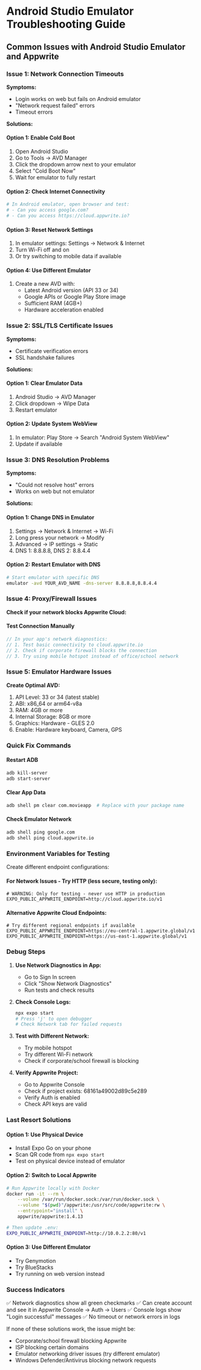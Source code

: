 # Android Studio Emulator Troubleshooting Guide

## Common Issues with Android Studio Emulator and Appwrite

### Issue 1: Network Connection Timeouts

**Symptoms:**

- Login works on web but fails on Android emulator
- "Network request failed" errors
- Timeout errors

**Solutions:**

#### Option 1: Enable Cold Boot

1. Open Android Studio
2. Go to Tools → AVD Manager
3. Click the dropdown arrow next to your emulator
4. Select "Cold Boot Now"
5. Wait for emulator to fully restart

#### Option 2: Check Internet Connectivity

```bash
# In Android emulator, open browser and test:
# - Can you access google.com?
# - Can you access https://cloud.appwrite.io?
```

#### Option 3: Reset Network Settings

1. In emulator settings: Settings → Network & Internet
2. Turn Wi-Fi off and on
3. Or try switching to mobile data if available

#### Option 4: Use Different Emulator

1. Create a new AVD with:
   - Latest Android version (API 33 or 34)
   - Google APIs or Google Play Store image
   - Sufficient RAM (4GB+)
   - Hardware acceleration enabled

### Issue 2: SSL/TLS Certificate Issues

**Symptoms:**

- Certificate verification errors
- SSL handshake failures

**Solutions:**

#### Option 1: Clear Emulator Data

1. Android Studio → AVD Manager
2. Click dropdown → Wipe Data
3. Restart emulator

#### Option 2: Update System WebView

1. In emulator: Play Store → Search "Android System WebView"
2. Update if available

### Issue 3: DNS Resolution Problems

**Symptoms:**

- "Could not resolve host" errors
- Works on web but not emulator

**Solutions:**

#### Option 1: Change DNS in Emulator

1. Settings → Network & Internet → Wi-Fi
2. Long press your network → Modify
3. Advanced → IP settings → Static
4. DNS 1: 8.8.8.8, DNS 2: 8.8.4.4

#### Option 2: Restart Emulator with DNS

```bash
# Start emulator with specific DNS
emulator -avd YOUR_AVD_NAME -dns-server 8.8.8.8,8.8.4.4
```

### Issue 4: Proxy/Firewall Issues

**Check if your network blocks Appwrite Cloud:**

#### Test Connection Manually

```javascript
// In your app's network diagnostics:
// 1. Test basic connectivity to cloud.appwrite.io
// 2. Check if corporate firewall blocks the connection
// 3. Try using mobile hotspot instead of office/school network
```

### Issue 5: Emulator Hardware Issues

**Create Optimal AVD:**

1. API Level: 33 or 34 (latest stable)
2. ABI: x86_64 or arm64-v8a
3. RAM: 4GB or more
4. Internal Storage: 8GB or more
5. Graphics: Hardware - GLES 2.0
6. Enable: Hardware keyboard, Camera, GPS

### Quick Fix Commands

#### Restart ADB

```bash
adb kill-server
adb start-server
```

#### Clear App Data

```bash
adb shell pm clear com.movieapp  # Replace with your package name
```

#### Check Emulator Network

```bash
adb shell ping google.com
adb shell ping cloud.appwrite.io
```

### Environment Variables for Testing

Create different endpoint configurations:

#### For Network Issues - Try HTTP (less secure, testing only):

```env
# WARNING: Only for testing - never use HTTP in production
EXPO_PUBLIC_APPWRITE_ENDPOINT=http://cloud.appwrite.io/v1
```

#### Alternative Appwrite Cloud Endpoints:

```env
# Try different regional endpoints if available
EXPO_PUBLIC_APPWRITE_ENDPOINT=https://eu-central-1.appwrite.global/v1
EXPO_PUBLIC_APPWRITE_ENDPOINT=https://us-east-1.appwrite.global/v1
```

### Debug Steps

1. **Use Network Diagnostics in App:**

   - Go to Sign In screen
   - Click "Show Network Diagnostics"
   - Run tests and check results

2. **Check Console Logs:**

   ```bash
   npx expo start
   # Press 'j' to open debugger
   # Check Network tab for failed requests
   ```

3. **Test with Different Network:**

   - Try mobile hotspot
   - Try different Wi-Fi network
   - Check if corporate/school firewall is blocking

4. **Verify Appwrite Project:**
   - Go to Appwrite Console
   - Check if project exists: 68161a49002d89c5e289
   - Verify Auth is enabled
   - Check API keys are valid

### Last Resort Solutions

#### Option 1: Use Physical Device

- Install Expo Go on your phone
- Scan QR code from `npx expo start`
- Test on physical device instead of emulator

#### Option 2: Switch to Local Appwrite

```bash
# Run Appwrite locally with Docker
docker run -it --rm \
    --volume /var/run/docker.sock:/var/run/docker.sock \
    --volume "$(pwd)"/appwrite:/usr/src/code/appwrite:rw \
    --entrypoint="install" \
    appwrite/appwrite:1.4.13

# Then update .env:
EXPO_PUBLIC_APPWRITE_ENDPOINT=http://10.0.2.2:80/v1
```

#### Option 3: Use Different Emulator

- Try Genymotion
- Try BlueStacks
- Try running on web version instead

### Success Indicators

✅ Network diagnostics show all green checkmarks
✅ Can create account and see it in Appwrite Console → Auth → Users
✅ Console logs show "Login successful" messages
✅ No timeout or network errors in logs

If none of these solutions work, the issue might be:

- Corporate/school firewall blocking Appwrite
- ISP blocking certain domains
- Emulator networking driver issues (try different emulator)
- Windows Defender/Antivirus blocking network requests
